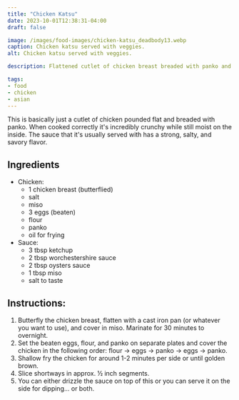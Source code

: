 ```yaml
---
title: "Chicken Katsu"
date: 2023-10-01T12:38:31-04:00
draft: false

image: /images/food-images/chicken-katsu_deadbody13.webp
caption: Chicken katsu served with veggies.
alt: Chicken katsu served with veggies.

description: Flattened cutlet of chicken breast breaded with panko and served with a salty-savory sauce.

tags:
- food
- chicken
- asian
---
```


This is basically just a cutlet of chicken pounded flat and breaded with panko. When cooked correctly it's incredibly crunchy while still moist on the inside. The sauce that it's usually served with has a strong, salty, and savory flavor.

## Ingredients
- Chicken:
    - 1 chicken breast (butterflied)
    - salt
    - miso
    - 3 eggs (beaten)
    - flour
    - panko
    - oil for frying
- Sauce:
    - 3 tbsp ketchup
    - 2 tbsp worchestershire sauce
    - 2 tbsp oysters sauce
    - 1 tbsp miso
    - salt to taste

## Instructions:
1. Butterfly the chicken breast, flatten with a cast iron pan (or whatever you want to use), and cover in miso. Marinate for 30 minutes to overnight.
1. Set the beaten eggs, flour, and panko on separate plates and cover the chicken in the following order: flour -> eggs -> panko -> eggs -> panko.
1. Shallow fry the chicken for around 1-2 minutes per side or until golden brown.
1. Slice shortways in approx. &frac12; inch segments.
1. You can either drizzle the sauce on top of this or you can serve it on the side for dipping... or both.
